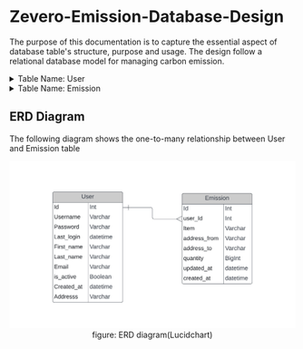 # Zevero-Emission-Database-Design

The purpose of this documentation is to capture the essential aspect of database table's structure, purpose and usage. The design follow a relational database model for managing carbon emission.

<details>
<summary>
    Table Name: User 
</summary>

User table contains all the information about the user accounts. The purpose of this table is store user information which can be used for login, retreiving sensitive user data.

## Fields

| Field Name | Data Type | Description                                                             | Constraints                               |
| ---------- | --------- | ----------------------------------------------------------------------- | ----------------------------------------- |
| Id         | Int       | Unique Identifier for each User                                         | Not Null, Unique, Auto Increment, Primary |
| Username   | Varchar   | User's username                                                         | Not Null, Unique                          |
| Password   | Varchar   | User's password                                                         | Not Null                                  |
| Last_login | datetime  | Timestamp indicating the user was last logged in.                       |                                           |
| First_name | Varchar   | User's first name                                                       | Not Null                                  |
| Last_name  | Varchar   | User's last name                                                        | Not Null                                  |
| Email      | Varchar   | User's registered email                                                 | Not Null, Unique                          |
| is_active  | Boolean   | Bool value, True indicates whether the account is active and vice versa | Not Null                                  |
| Created_at | Varchar   | Timestamp indicating the account creation                               | Not Null                                  |
| Address    | Varchar   | Physical address of the user                                            | Not Null                                  |

## Primary Key:

- Id: Unique identifier of each user.

## Indexes:

- Primary: Id - Unique identifier of each user.
- username: Username - Unique username of each user.

## Relationships:

**User** table has one-to-many relationship with **Emission** table.

## Sample Data:

| Id  | Username  | Password                  | Last_login                 | First_name | Last_name | Email                    | is_active | Created_at                 | Address    |
| --- | --------- | ------------------------- | -------------------------- | ---------- | --------- | ------------------------ | --------- | -------------------------- | ---------- |
| 1   | Hello1234 | pbkdf2_sha256$320000$hasd | 2023-02-19 06:45:50.492456 | Hello      | World     | helloworld12@example.com | 1         | 2022-06-15 06:18:40.721434 | london, UK |

## Additional Notes:

By default, password are hashed with PBKDF2 algorithm with a SHA256 hash

</details>

<details>
<summary>Table Name: Emission</summary>

Emission table contains the record of emissions registered by the user account which can be retrieve for complex calculations and visualization.

## Fields

| Field Name   | Data Type | Description                                      | Constraints                               |
| ------------ | --------- | ------------------------------------------------ | ----------------------------------------- |
| Id           | Int       | Unique Identifier for each emission record       | Not Null, Unique, Auto Increment, Primary |
| user_Id      | Int       | Identifier for relationship with user table      | Not Null, Foreign                         |
| Item         | Varchar   | Emission category for each record                | Not Null                                  |
| address_from | Varchar   | Starting point of the delivery                   | Not Null                                  |
| address_to   | Varchar   | Destination point of the delivery                | Not Null                                  |
| quantity     | BigInt    | Amount of goods to deliver                       | Not Null                                  |
| updated_at   | datetime  | Timestamp indicating when the record was updated |                                           |
| created_at   | datetime  | Timestamp indicating when the record was created | Not Null                                  |

## Primary Key:

- Id : Unique Identifier for each emission record

## Foreign keys:

- user_Id: User.Id - Identifier for relationship with user table

## Indexes:

- Primary: Id - Unique Identifier for each emission record
- user_Id: user_Id - Identifier for relationship with user table

## Relationships:

**Emission** table has many-to-one relationship with **User** table.

## Sample Data:

| Id  | user_Id | Item   | address_from                | address_to                 | quantity | updated_at | created_at                 |
| --- | ------- | ------ | --------------------------- | -------------------------- | -------- | ---------- | -------------------------- |
| 1   | 1       | Item A | 123 high street, london, UK | 321 low street, london, UK | 10       |            | 2023-02-01 09:15:25.048370 |

</details>

## ERD Diagram

The following diagram shows the one-to-many relationship between User and Emission table

<p align="center">
  <img src="./erd.jpeg" alt="ERD diagram">
  figure: ERD diagram(Lucidchart)
</p>
